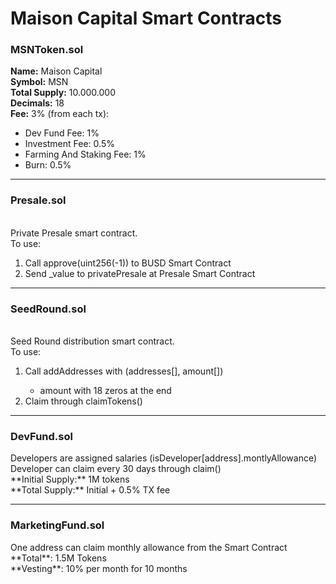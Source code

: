 # Maison Capital Smart Contracts

<h3>MSNToken.sol</h3>

**Name:** Maison Capital<br>
**Symbol:** MSN<br>
**Total Supply:** 10.000.000<br>
**Decimals:** 18<br>
**Fee:** 3% (from each tx):


<ul>
  <li>Dev Fund Fee: 1%</li>
  <li>Investment Fee: 0.5%</li>
  <li>Farming And Staking Fee: 1%</li>
  <li>Burn: 0.5%</li>
</ul>
<hr>
<h3>Presale.sol</h3>
<br>
Private Presale smart contract.<br>
To use:
<ol>
  <li>Call approve(uint256(-1)) to BUSD Smart Contract</li>
  <li>Send _value to privatePresale at Presale Smart Contract</li>
</ol>
<hr>
<h3>SeedRound.sol</h3>
<br>
Seed Round distribution smart contract.<br>
To use:
<ol>
  <li>Call addAddresses with (addresses[], amount[])</li>
  <ul>
    <li>amount with 18 zeros at the end</li>
  </ul>
  <li>Claim through claimTokens()</li>
</ol>
<hr>
<h3>DevFund.sol</h3>
Developers are assigned salaries (isDeveloper[address].montlyAllowance)<br>
Developer can claim every 30 days through claim()<br>
**Initial Supply:** 1M tokens<br>
**Total Supply:** Initial + 0.5% TX fee
<hr>
<h3>MarketingFund.sol</h3>
One address can claim monthly allowance from the Smart Contract<br>
**Total**: 1.5M Tokens<br>
**Vesting**: 10% per month for 10 months
